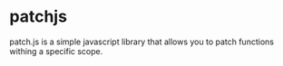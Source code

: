 patchjs
=======
patch.js is a simple javascript library that allows you to patch functions withing a specific scope.
